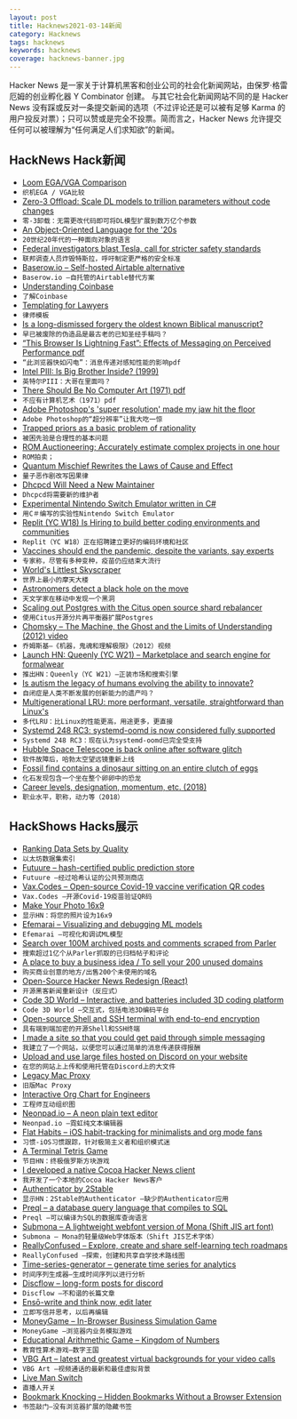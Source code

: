 ```yaml
---
layout: post
title: Hacknews2021-03-14新闻
category: Hacknews
tags: hacknews
keywords: hacknews
coverage: hacknews-banner.jpg
---
```


Hacker News 是一家关于计算机黑客和创业公司的社会化新闻网站，由保罗·格雷厄姆的创业孵化器 Y Combinator 创建。
与其它社会化新闻网站不同的是 Hacker News 没有踩或反对一条提交新闻的选项（不过评论还是可以被有足够 Karma 的用户投反对票）；只可以赞或是完全不投票。简而言之，Hacker News 允许提交任何可以被理解为“任何满足人们求知欲”的新闻。

## HackNews Hack新闻


- [Loom EGA/VGA Comparison](http://www.superrune.com/tutorials/loom_ega.php)
- `织机EGA / VGA比较`
- [Zero-3 Offload: Scale DL models to trillion parameters without code changes](https://www.deepspeed.ai/news/2021/03/07/zero3-offload.html)
- `零-3卸载：无需更改代码即可将DL模型扩展到数万亿个参数`
- [An Object-Oriented Language for the '20s](https://adam.nels.onl/blog/an-oo-languge-for-the-20s/)
- `20世纪20年代的一种面向对象的语言`
- [Federal investigators blast Tesla, call for stricter safety standards](https://arstechnica.com/cars/2021/03/federal-investigators-blast-tesla-call-for-stricter-safety-standads/)
- `联邦调查人员炸毁特斯拉，呼吁制定更严格的安全标准`
- [Baserow.io – Self-hosted Airtable alternative](https://baserow.io/)
- `Baserow.io –自托管的Airtable替代方案`
- [Understanding Coinbase](https://diff.substack.com/p/understanding-coinbase)
- `了解Coinbase`
- [Templating for Lawyers](https://writing.kemitchell.com/2021/03/13/Templating-for-Lawyers.html)
- `律师模板`
- [Is a long-dismissed forgery the oldest known Biblical manuscript?](https://www.nytimes.com/2021/03/10/arts/bible-deuteronomy-discovery.html)
- `早已被废除的伪造品是最古老的已知圣经手稿吗？`
- [“This Browser Is Lightning Fast”: Effects of Messaging on Perceived Performance pdf](https://arxiv.org/abs/2103.06181)
- `“此浏览器快如闪电”：消息传递对感知性能的影响pdf`
- [Intel PIII: Is Big Brother Inside? (1999)](https://www.zdnet.com/article/intel-piii-is-big-brother-inside/)
- `英特尔PIII：大哥在里面吗？ `
- [There Should Be No Computer Art (1971) pdf](https://www.bbk.ac.uk/hosted/cache/archive/PAGE/PAGE18.pdf)
- `不应有计算机艺术（1971）pdf`
- [Adobe Photoshop's 'super resolution' made my jaw hit the floor](https://petapixel.com/2021/03/13/adobe-photoshops-super-resolution-made-my-jaw-hit-the-floor/)
- `Adobe Photoshop的“超分辨率”让我大吃一惊`
- [Trapped priors as a basic problem of rationality](https://astralcodexten.substack.com/p/trapped-priors-as-a-basic-problem)
- `被困先验是合理性的基本问题`
- [ROM Auctioneering; Accurately estimate complex projects in one hour](https://david4david4david4.medium.com/r-o-m-auctioneering-accurately-estimate-complex-projects-in-one-hour-c421cb956c43)
- `ROM拍卖；`
- [Quantum Mischief Rewrites the Laws of Cause and Effect](https://www.quantamagazine.org/quantum-mischief-rewrites-the-laws-of-cause-and-effect-20210311/)
- `量子恶作剧改写因果律`
- [Dhcpcd Will Need a New Maintainer](https://roy.marples.name/archives/dhcpcd-discuss/0003457.html)
- `Dhcpcd将需要新的维护者`
- [Experimental Nintendo Switch Emulator written in C#](https://github.com/Ryujinx/Ryujinx)
- `用C＃编写的实验性Nintendo Switch Emulator`
- [Replit (YC W18) Is Hiring to build better coding environments and communities](https://replit.com/careers)
- `Replit（YC W18）正在招聘建立更好的编码环境和社区`
- [Vaccines should end the pandemic, despite the variants, say experts](https://news.harvard.edu/gazette/story/2021/02/vaccines-should-end-the-pandemic-despite-the-variants-say-experts/)
- `专家称，尽管有多种变种，疫苗仍应结束大流行`
- [World's Littlest Skyscraper](https://en.wikipedia.org/wiki/World%27s_littlest_skyscraper)
- `世界上最小的摩天大楼`
- [Astronomers detect a black hole on the move](https://phys.org/news/2021-03-astronomers-black-hole.html)
- `天文学家在移动中发现一个黑洞`
- [Scaling out Postgres with the Citus open source shard rebalancer](https://www.citusdata.com/blog/2021/03/13/scaling-out-postgres-with-citus-open-source-shard-rebalancer/)
- `使用Citus开源分片再平衡器扩展Postgres`
- [Chomsky – The Machine, the Ghost and the Limits of Understanding (2012) video](https://www.youtube.com/watch?v=D5in5EdjhD0)
- `乔姆斯基–《机器，鬼魂和理解极限》（2012）视频`
- [Launch HN: Queenly (YC W21) – Marketplace and search engine for formalwear](item?id=26451202)
- `推出HN：Queenly（YC W21）–正装市场和搜索引擎`
- [Is autism the legacy of humans evolving the ability to innovate?](https://www.cbc.ca/radio/quirks/mar-13-10-years-since-japan-s-tsunami-ants-do-social-distancing-otters-save-kelp-forests-and-more-1.5946073/is-autism-the-legacy-of-humans-evolving-the-ability-to-innovate-1.5946074)
- `自闭症是人类不断发展的创新能力的遗产吗？`
- [Multigenerational LRU: more performant, versatile, straightforward than Linux's](https://lore.kernel.org/lkml/20210313075747.3781593-1-yuzhao@google.com/)
- `多代LRU：比Linux的性能更高，用途更多，更直接`
- [Systemd 248 RC3: systemd-oomd is now considered fully supported](https://github.com/systemd/systemd/blob/main/NEWS)
- `Systemd 248 RC3：现在认为systemd-oomd已完全受支持`
- [Hubble Space Telescope is back online after software glitch](https://www.space.com/hubble-space-telescope-recovers-from-glitch-march-2021)
- `软件故障后，哈勃太空望远镜重新上线`
- [Fossil find contains a dinosaur sitting on an entire clutch of eggs](https://www.sciencealert.com/fossilized-dinosaur-found-brooding-on-a-nest-of-preserved-eggs-with-actual-embryos-inside)
- `化石发现包含一个坐在整个卵卵中的恐龙`
- [Career levels, designation, momentum, etc. (2018)](https://lethain.com/career-levels-and-more/)
- `职业水平，职称，动力等（2018）`


## HackShows Hacks展示

- [ Ranking Data Sets by Quality](https://rugpullindex.com/)
- `以太坊数据集索引`
- [ Futuure – hash-certified public prediction store](https://futuu.re)
- `Futuure –经过哈希认证的公共预测商店`
- [ Vax.Codes – Open-source Covid-19 vaccine verification QR codes](https://vax.codes/)
- `Vax.Codes –开源Covid-19疫苗验证QR码`
- [ Make Your Photo 16x9](https://einaregilsson.com/make-your-photo-16x9/)
- `显示HN：将您的照片设为16x9`
- [ Efemarai – Visualizing and debugging ML models](https://efemarai.com)
- `Efemarai –可视化和调试ML模型`
- [ Search over 100M archived posts and comments scraped from Parler](https://parler.adatascienti.st)
- `搜索超过1亿个从Parler抓取的已归档帖子和评论`
- [ A place to buy a business idea / To sell your 200 unused domains](item?id=26429440)
- `购买商业创意的地方/出售200个未使用的域名`
- [ Open-Source Hacker News Redesign (React)](https://github.com/RocktimSaikia/hacker-news-redesign)
- `开源黑客新闻重新设计（反应式）`
- [ Code 3D World – Interactive, and batteries included 3D coding platform](https://www.youtube.com/watch?v=28qeBOaBSB4)
- `Code 3D World –交互式，包括电池3D编码平台`
- [ Open-source Shell and SSH terminal with end-to-end encryption](https://github.com/squidjs/terminal)
- `具有端到端加密的开源Shell和SSH终端`
- [ I made a site so that you could get paid through simple messaging](https://superpage.to/)
- `我建立了一个网站，以便您可以通过简单的消息传递获得报酬`
- [ Upload and use large files hosted on Discord on your website](https://github.com/5ut/DiskCord)
- `在您的网站上上传和使用托管在Discord上的大文件`
- [ Legacy Mac Proxy](https://jonathanalland.com/legacy-mac-proxy.html)
- `旧版Mac Proxy`
- [ Interactive Org Chart for Engineers](https://org-engine.com)
- `工程师互动组织图`
- [ Neonpad.io – A neon plain text editor](http://neonpad.io)
- `Neonpad.io –霓虹纯文本编辑器`
- [ Flat Habits – iOS habit-tracking for minimalists and org mode fans](http://xenodium.com/frictionless-org-habits-on-ios#org2308032)
- `习惯-iOS习惯跟踪，针对极简主义者和组织模式迷`
- [ A Terminal Tetris Game](https://github.com/adder46/tetris.rs)
- `节目HN：终极俄罗斯方块游戏`
- [ I developed a native Cocoa Hacker News client](https://github.com/goranmoomin/HackerNews)
- `我开发了一个本地的Cocoa Hacker News客户`
- [ Authenticator by 2Stable](https://authenticator.2stable.com)
- `显示HN：2Stable的Authenticator –缺少的Authenticator应用`
- [ Preql – a database query language that compiles to SQL](https://github.com/erezsh/Preql)
- `Preql –可以编译为SQL的数据库查询语言`
- [ Submona – A lightweight webfont version of Mona (Shift JIS art font)](https://gitlab.com/trobador/submona-web-font)
- `Submona – Mona的轻量级Web字体版本（Shift JIS艺术字体）`
- [ ReallyConfused – Explore, create and share self-learning tech roadmaps](http://www.reallyconfused.co/)
- `ReallyConfused –探索，创建和共享自学技术路线图`
- [ Time-series-generator – generate time series for analytics](https://github.com/hieunc229/time-series-generator)
- `时间序列生成器–生成时间序列以进行分析`
- [ Discflow – long-form posts for discord](https://discflow.app/)
- `Discflow –不和谐的长篇文章`
- [ Ensō-write and think now, edit later](https://enso.sonnet.io)
- `立即写信并思考，以后再编辑`
- [ MoneyGame – In-Browser Business Simulation Game](item?id=26448797)
- `MoneyGame –浏览器内业务模拟游戏`
- [ Educational Arithmethic Game – Kingdom of Numbers](https://curiousowl.itch.io/kingdom-of-numbers)
- `教育性算术游戏–数字王国`
- [ VBG Art – latest and greatest virtual backgrounds for your video calls](https://vbgart.com)
- `VBG Art –视频通话的最新和最佳虚拟背景`
- [ Live Man Switch](https://livemanswitch.com)
- `直播人开关`
- [ Bookmark Knocking – Hidden Bookmarks Without a Browser Extension](https://jstrieb.github.io/projects/hidden-bookmarks/)
- `书签敲门–没有浏览器扩展的隐藏书签`

